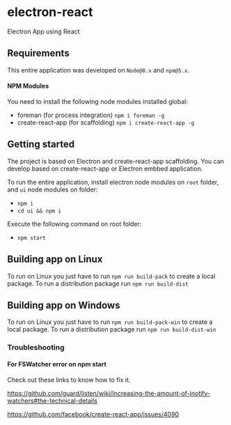 # electron-react
Electron App using React


## Requirements

This entire application was developed on `Node@8.x` and `npm@5.x`.

#### NPM Modules

You need to install the following node modules installed global:

- foreman (for process integration) `npm i foreman -g`
- create-react-app (for scaffolding) `npm i create-react-app -g`

## Getting started

The project is based on Electron and create-react-app scaffolding.
You can develop based on create-react-app or Electron embbed application.

To run the entire application, install electron node modules on `root` folder, and `ui` node modules on folder:

- `npm i`
- `cd ui && npm i`

Execute the following command on root folder:

- `npm start`


## Building app on Linux

To run on Linux you just have to run `npm run build-pack` to create a local package. To run a distribution package run `npm run build-dist`

## Building app on Windows

To run on Linux you just have to run `npm run build-pack-win` to create a local package. To run a distribution package run `npm run build-dist-win`

### Troubleshooting

#### For FSWatcher error on npm start

Check out these links to know how to fix it.

https://github.com/guard/listen/wiki/Increasing-the-amount-of-inotify-watchers#the-technical-details

https://github.com/facebook/create-react-app/issues/4090